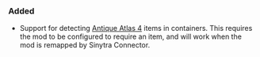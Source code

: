 ### Added
- Support for detecting [Antique Atlas 4](https://modrinth.com/mod/antique-atlas-4) items in containers. This requires the mod to be configured to require an item, and will work when the mod is remapped by Sinytra Connector.